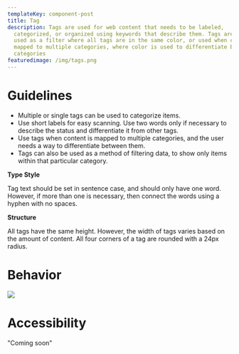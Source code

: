 ```yaml
---
templateKey: component-post
title: Tag
description: Tags are used for web content that needs to be labeled,
  categorized, or organized using keywords that describe them. Tags are often
  used as a filter where all tags are in the same color, or used when content is
  mapped to multiple categories, where color is used to differentiate between
  categories
featuredimage: /img/tags.png
---
```

# **Guidelines**

* Multiple or single tags can be used to categorize items.
* Use short labels for easy scanning. Use two words only if necessary to describe the status and differentiate it from other tags.
* Use tags when content is mapped to multiple categories, and the user needs a way to differentiate between them.
* Tags can also be used as a method of filtering data, to show only items within that particular category.

**Type Style**

Tag text should be set in sentence case, and should only have one word. However, if more than one is necessary, then connect the words using a hyphen with no spaces.

**Structure**

All tags have the same height. However, the width of tags varies based on the amount of content. All four corners of a tag are rounded with a 24px radius.

# **Behavior**

![](/img/tags.png)

# **Accessibility**

"Coming soon"